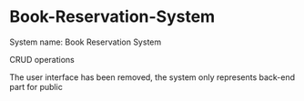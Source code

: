 # Book-Reservation-System
System name: Book Reservation System  

CRUD operations

The user interface has been removed, the system only represents back-end part for public  
